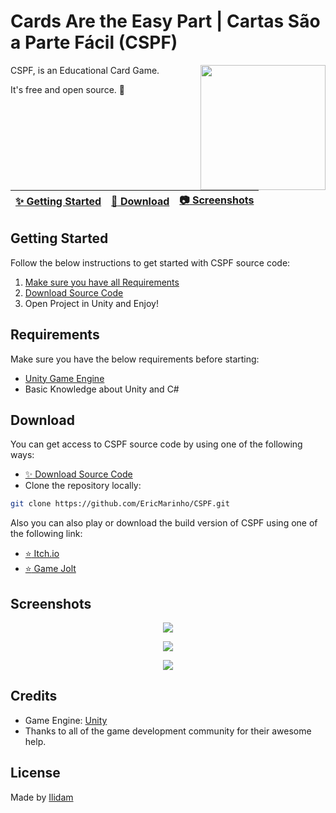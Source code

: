 # Cards Are the Easy Part | Cartas São a Parte Fácil (CSPF)
<img align="right" src="https://img.itch.zone/aW1nLzExMzczNjY4LnBuZw==/315x250%23c/VQ%2BDKr.png" width= 200/>
CSPF, is an Educational Card Game.

It's free and open source. :clap:

| [:sparkles: Getting Started](#getting-started) | [:rocket: Download](#download) | [:camera: Screenshots](#screenshots) |
| --------------- | -------- |  -------- |

## Getting Started

Follow the below instructions to get started with CSPF source code:

1. [Make sure you have all Requirements](#requirements)
2. [Download Source Code](#download)
3. Open Project in Unity and Enjoy!

## Requirements

Make sure you have the below requirements before starting:

- [Unity Game Engine](https://unity3d.com)
- Basic Knowledge about Unity and C#

## Download

You can get access to CSPF source code by using one of the following ways:

- [:sparkles: Download Source Code](https://github.com/EricMarinho/CSPF/archive/master.zip)
- Clone the repository locally:

```bash
git clone https://github.com/EricMarinho/CSPF.git
```

Also you can also play or download the build version of CSPF using one of the following link:

- [:star: Itch.io](https://ilidam.itch.io/cspf)
- [:star: Game Jolt](https://gamejolt.com/games/CSPF/752718)

## Screenshots

<p align="center">
  <img src="https://img.itch.zone/aW1hZ2UvMTY3NjUyMS8xMTM3MzYzMS5wbmc=/original/TbS4ma.png"/>
</p>

<p align="center">
  <img src="https://img.itch.zone/aW1hZ2UvMTY3NjUyMS8xMTM3MzYzMi5wbmc=/original/TqDNNX.png"/>
</p>

<p align="center">
  <img src="https://img.itch.zone/aW1hZ2UvMTY3NjUyMS8xMTM3MzYzNC5wbmc=/original/K7UY4A.png"/>
</p>

## Credits

- Game Engine: [Unity](https://unity3d.com/)
- Thanks to all of the game development community for their awesome help.

## License

Made by [Ilidam](https://github.com/EricMarinho)
